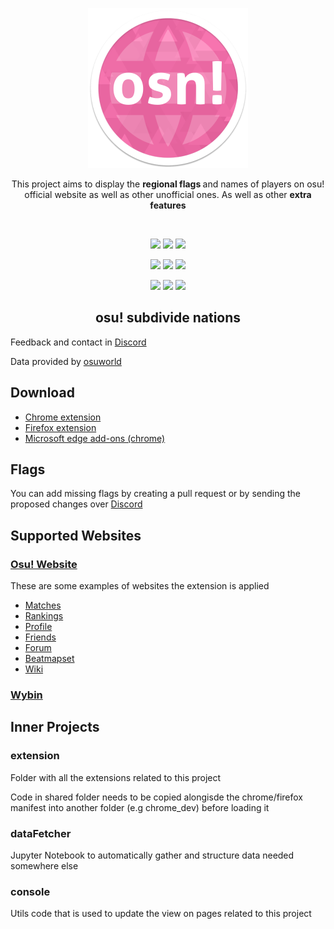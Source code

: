 <p align="center"><a href="https://discord.gg/s7TMSQt3E2" target="_blank" ><img width="256" alt="osu! subdivide nations icon" src="icons/icon256.png"></a></p>

<p align="center">This project aims to display the <strong>regional flags </strong> and names of players on osu! official website as well as other unofficial ones. As well as other <strong>extra features</strong></p>
<br/>

<p align="center">
    <a title="Chrome Web Store" href="https://chrome.google.com/webstore/detail/ehdehfcjlmekjdolbbmjgokdfeoocccd"><img src="https://img.shields.io/badge/Chrome%20-%234285F4.svg?logo=google%20chrome&logoColor=white"></a>
    <a title="Firefox add-ons" href="https://addons.mozilla.org/firefox/addon/osu-subdivide-nations/"><img  src="https://img.shields.io/badge/Firefox%20-%23FF7139.svg?logo=firefox%20browser&logoColor=white"></a>
    <a title="Microsoft Edge Add-Ons" href="https://microsoftedge.microsoft.com/addons/detail/osu-subdivide-nations/mdbdfpbifeapmnkolpbcppeibblipjal"><img src="https://img.shields.io/badge/Edge%20-%230078D7.svg?logo=microsoft%20edge&logoColor=white"></a>

</p>
<p align="center">
    <a title="Discord" href="https://discord.gg/s7TMSQt3E2"><img  src="https://img.shields.io/badge/Discord%20-%235865F2.svg?logo=discord&logoColor=white"></a>
    <a title="Osuworld Discord" href="https://discord.gg/995xKj2EHP"><img src="https://img.shields.io/badge/Osuworld Discord%20-%23FFcde2.svg?logo=discord&logoColor"></a>
    <a title="Crowdin" target="_blank" href="https://crowdin.com/project/osu-subdivide-nations"><img src="https://badges.crowdin.net/osu-subdivide-nations/localized.svg"></a>
</p>
<p align="center">
    <a title="Osu! profile"  href="https://osu.ppy.sh/u/4871211"><img src="https://img.shields.io/badge/osu!%20-%23FF66AA.svg?logo=osu&logoColor=white"></a>
    <a title="𝕏 profile"  href="https://x.com/CaviteDev"><img src="https://img.shields.io/badge/-%23000000.svg?logo=x&logoColor=white"></a>
    <a title="Reddit profile"  href="https://www.reddit.com/user/Cavitedev"><img src="https://img.shields.io/badge/Reddit-%23FF4500.svg?logo=reddit&logoColor=white"></a>
</p>

<h2 align="center">osu! subdivide nations</h2>

Feedback and contact in [Discord](https://discord.gg/YjH34wpadx)

Data provided by [osuworld](https://osuworld.octo.moe/)

## Download

- [Chrome extension](https://chrome.google.com/webstore/detail/ehdehfcjlmekjdolbbmjgokdfeoocccd)
- [Firefox extension](https://addons.mozilla.org/en-US/firefox/addon/osu-subdivide-nations/)
- [Microsoft edge add-ons (chrome)](https://microsoftedge.microsoft.com/addons/detail/osu-subdivide-nations/mdbdfpbifeapmnkolpbcppeibblipjal)

## Flags

You can add missing flags by creating a pull request or by sending the proposed changes over [Discord](https://discord.gg/YjH34wpadx)

## Supported Websites

### [Osu! Website](https://osu.ppy.sh/home)

These are some examples of websites the extension is applied

- [Matches](https://osu.ppy.sh/community/matches/110067650)
- [Rankings](https://osu.ppy.sh/rankings/osu/performance?country=ES)
- [Profile](https://osu.ppy.sh/users/4871211/fruits)
- [Friends](https://osu.ppy.sh/home/friends)
- [Forum](https://osu.ppy.sh/community/forums/topics/1834351?n=19)
- [Beatmapset](https://osu.ppy.sh/beatmapsets/1508588#fruits/3734628)
- [Wiki](https://osu.ppy.sh/wiki/en/Tournaments/OWC/2023)

### [Wybin](https://wybin.xyz/)

## Inner Projects

### extension

Folder with all the extensions related to this project

Code in shared folder needs to be copied alongisde the chrome/firefox manifest into another folder (e.g chrome_dev) before loading it

### dataFetcher

Jupyter Notebook to automatically gather and structure data needed somewhere else

### console

Utils code that is used to update the view on pages related to this project
